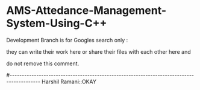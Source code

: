 # AMS-Attedance-Management-System-Using-C++

Development Branch is for Googles search only :

they can write their work here or share their files with each other here and

do not remove this comment.

#------------------------------------------------------------------------------------------
Harshil Ramani::OKAY


